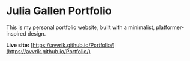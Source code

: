 # Julia Gallen Portfolio

This is my personal portfolio website, built with a minimalist, platformer-inspired design.

**Live site:** [https://avvrik.github.io/Portfolio/](https://avvrik.github.io/Portfolio/)
